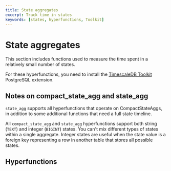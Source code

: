 ```yaml
---
title: State aggregates
excerpt: Track time in states
keywords: [states, hyperfunctions, Toolkit]
---
```


# State aggregates

This section includes functions used to measure the time spent in a relatively small number of states.

For these hyperfunctions, you need to install the [TimescaleDB Toolkit][install-toolkit] PostgreSQL extension.

## Notes on compact_state_agg and state_agg

`state_agg` supports all hyperfunctions that operate on CompactStateAggs, in addition
to some additional functions that need a full state timeline.

All `compact_state_agg` and `state_agg` hyperfunctions support both string (`TEXT`) and integer (`BIGINT`) states.
You can't mix different types of states within a single aggregate.
Integer states are useful when the state value is a foreign key representing a row in another table that stores all possible states.

## Hyperfunctions

<HyperfunctionTable
    hyperfunctionFamily='state aggregates'
    includeExperimental
    sortByType
/>

[install-toolkit]: /use-timescale/:currentVersion:/hyperfunctions/install-toolkit
